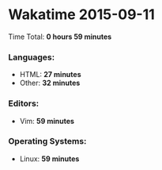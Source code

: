 # Wakatime 2015-09-11

Time Total: **0 hours 59 minutes**

### Languages:
- HTML: **27 minutes** 
- Other: **32 minutes** 

### Editors:
- Vim: **59 minutes** 

### Operating Systems:
- Linux: **59 minutes** 

